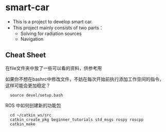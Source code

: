 # smart-car

- This is a project to develop smart car.
- This project mainly consists of two parts：
  - Solving for radiation sources
  - Navigation

## Cheat Sheet

在file文件夹中放了一些可以看的资料，供参考用

如果你不想在bashrc中修改文件，不妨在每次开始前执行添加工作空间的指令，这样可能会更加稳定？

```shell
  source devel/setup.bash
```

ROS 中如何创建新的功能包

```shell
  cd ~/catkin_ws/src
  catkin_create_pkg beginner_tutorials std_msgs rospy roscpp
  catkin_make
```
